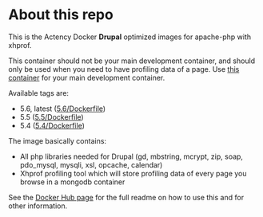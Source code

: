 # About this repo

This is the Actency Docker **Drupal** optimized images for apache-php with xhprof.

This container should not be your main development container, and should only be used when you need to have profiling data of a page.
Use [this container](https://github.com/Actency/docker-apache-php) for your main development container.

Available tags are:
- 5.6, latest ([5.6/Dockerfile](https://github.com/Actency/docker-apache-php-xhprof/tree/master/5.6/Dockerfile))
- 5.5 ([5.5/Dockerfile](https://github.com/Actency/docker-apache-php-xhprof/tree/master/5.5/Dockerfile))
- 5.4 ([5.4/Dockerfile](https://github.com/Actency/docker-apache-php-xhprof/tree/master/5.4/Dockerfile))

The image basically contains:

- All php libraries needed for Drupal (gd, mbstring, mcrypt, zip, soap, pdo_mysql, mysqli, xsl, opcache, calendar)
- Xhprof profiling tool which will store profiling data of every page you browse in a mongodb container


See the [Docker Hub page](https://hub.docker.com/r/actency/docker-apache-php-xhprof/) for the full readme on how to use this and for other information.
